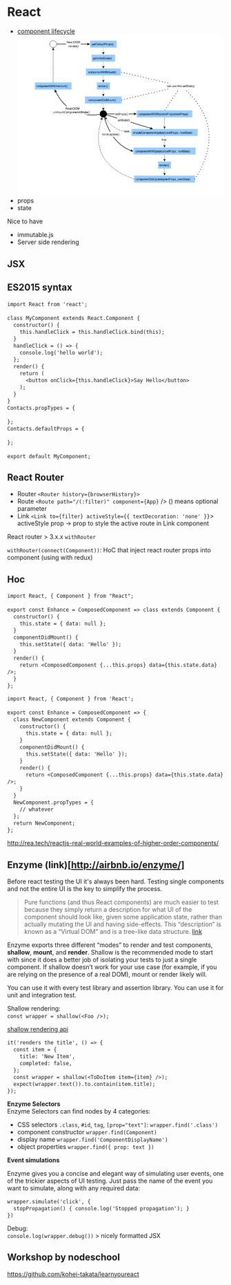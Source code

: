 # React
- [component lifecycle](http://dbertella.github.io/react-lifecycle-svg/)
  ![react lifecycle](./img/react-lifecycle.png)
- props
- state

Nice to have
- immutable.js
- Server side rendering

## JSX


## ES2015 syntax
```
import React from 'react';

class MyComponent extends React.Component {
  constructor() {
    this.handleClick = this.handleClick.bind(this);
  }
  handleClick = () => {
    console.log('hello world');
  };
  render() {
    return (
      <button onClick={this.handleClick}>Say Hello</button>
    );
  }
}
Contacts.propTypes = {

};
Contacts.defaultProps = {

};

export default MyComponent;
```
## React Router

- Router
  `<Router history={browserHistory}>`
- Route
  `<Route path="/(:filter)" component={App}` />
  () means optional parameter
- Link
  `<Link to={filter} activeStyle={{ textDecoration: 'none' }}`>
  activeStyle prop -> prop to style the active route in Link component

React router > 3.x.x `withRouter`

`withRouter(connect(Component))`: HoC that inject react router props into component (using with redux)

## Hoc
```
import React, { Component } from "React";

export const Enhance = ComposedComponent => class extends Component {
  constructor() {
    this.state = { data: null };
  }
  componentDidMount() {
    this.setState({ data: 'Hello' });
  }
  render() {
    return <ComposedComponent {...this.props} data={this.state.data} />;
  }
};
```

```
import React, { Component } from 'React';

export const Enhance = ComposedComponent => {
  class NewComponent extends Component {
    constructor() {
      this.state = { data: null };
    }
    componentDidMount() {
      this.setState({ data: 'Hello' });
    }
    render() {
      return <ComposedComponent {...this.props} data={this.state.data} />;
    }
  }
  NewComponent.propTypes = {
    // whatever
  };
  return NewComponent;
};
```
http://rea.tech/reactjs-real-world-examples-of-higher-order-components/

## Enzyme (link)[http://airbnb.io/enzyme/]
Before react testing the UI it's always been hard.
Testing single components and not the entire UI is the key to simplify the process.

> Pure functions (and thus React components) are much easier to test because they simply return a description for what UI of the component should look like, given some application state, rather than actually mutating the UI and having side-effects. This “description” is known as a “Virtual DOM” and is a tree-like data structure.
[link](https://medium.com/airbnb-engineering/enzyme-javascript-testing-utilities-for-react-a417e5e5090f#.jolxe9mz8)

Enzyme exports three different “modes” to render and test components, **shallow**, **mount**, and **render**. Shallow is the recommended mode to start with since it does a better job of isolating your tests to just a single component. If shallow doesn’t work for your use case (for example, if you are relying on the presence of a real DOM), mount or render likely will.

You can use it with every test library and assertion library. You can use it for unit and integration test.

Shallow rendering:  
`const wrapper = shallow(<Foo />);`

[shallow rendering api](https://github.com/airbnb/enzyme/blob/master/docs/api/shallow.md)
```
it('renders the title', () => {
  const item = {
    title: 'New Item',
    completed: false,
  };
  const wrapper = shallow(<ToDoItem item={item} />);
  expect(wrapper.text()).to.contain(item.title);
});
```

**Enzyme Selectors**  
Enzyme Selectors can find nodes by 4 categories:
- CSS selectors `.class`, `#id`, `tag`, `[prop="text"]`: `wrapper.find('.class')`
- component constructor `wrapper.find(Component)`
- display name `wrapper.find('ComponentDisplayName')`
- object properties `wrapper.find({ prop: text })`

**Event simulations**

Enzyme gives you a concise and elegant way of simulating user events, one of the trickier aspects of UI testing. Just pass the name of the event you want to simulate, along with any required data:

```
wrapper.simulate('click', {
  stopPropagation() { console.log('Stopped propagation'); }
})
```

Debug:  
`console.log(wrapper.debug())` > nicely formatted JSX

## Workshop by nodeschool
https://github.com/kohei-takata/learnyoureact

